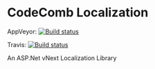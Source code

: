 # CodeComb Localization

AppVeyor: [![Build status](https://ci.appveyor.com/api/projects/status/3930n0hmmms44h7r/branch/dev?svg=true)](https://ci.appveyor.com/project/Kagamine/localization/branch/dev)

Travis: [![Build status](https://travis-ci.org/CodeComb/Localization.svg)](https://travis-ci.org/CodeComb/Localization)

An ASP.Net vNext Localization Library
